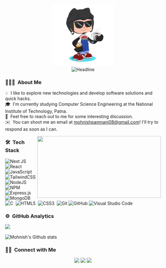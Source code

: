 

<!--
**Mohnish27-dev/Mohnish27-dev** is a ✨ _special_ ✨ repository because its `README.md` (this file) appears on your GitHub profile.

Here are some ideas to get you started:

- 🔭 I’m currently working on ...
- 🌱 I’m currently learning ...
- 👯 I’m looking to collaborate on ...
- 🤔 I’m looking for help with ...
- 💬 Ask me about ...
- 📫 How to reach me: ...
- 😄 Pronouns: ...
- ⚡ Fun fact: ...
-->

<!--<img src="https://capsule-render.vercel.app/api?type=waving&color=gradient&customColorList=10,1,2&height=250&section=header&text=Hey%20Everyone&animation=scaleIn&fontColor=F0EAD6&fontSize=70&fontAlignY=40&stroke=181818&strokeWidth=2" />-->

<div align=center>
        <img src="https://raw.githubusercontent.com/AhmedFathyDev/AhmedFathyDev/main/GitHub.png" alt="GitHub Octocat Drinking a Cup of Coffee" height="200">
    </div>

<div align=center>
        <img src="https://readme-typing-svg.herokuapp.com?color=%236FDA44&size=32&center=true&vCenter=true&width=600&height=50&lines=Hi+there+I'm+Mohnish+%F0%9F%91%8B;Computer+Science+Student;Web+Developer;Problem+Solver" alt="Headline" />
    </div>


### 👨🏻‍💻 &nbsp;About Me

💡 &nbsp;I like to explore new technologies and develop software solutions and quick hacks.\
🎓 &nbsp;I'm currently studying Computer Science Engineering at the National Institute of Technology, Patna.\
💬 &nbsp;Feel free to reach out to me for some interesting discussion.\
✉️ &nbsp;You can shoot me an email at mohnishpamnani08@gmail.com! I'll try to respond as soon as I can.

<img height="200" width="400" align="right" src="https://media1.giphy.com/media/v1.Y2lkPTc5MGI3NjExaTFjN3J3YjdueDdkZm95MHZpMDN1eXZkZ3ZuMHBka2U3dGhmbzV4diZlcD12MV9pbnRlcm5hbF9naWZfYnlfaWQmY3Q9Zw/bGgsc5mWoryfgKBx1u/giphy.gif"/>

  ### 🛠 &nbsp;Tech Stack
![Next JS](https://img.shields.io/badge/Next-black?style=for-the-badge&logo=next.js&logoColor=white)
![React](https://img.shields.io/badge/react-%2320232a.svg?style=for-the-badge&logo=react&logoColor=%2361DAFB)
![JavaScript](https://img.shields.io/badge/javascript-%23323330.svg?style=for-the-badge&logo=javascript&logoColor=%23F7DF1E)&nbsp;
![TailwindCSS](https://img.shields.io/badge/tailwindcss-%2338B2AC.svg?style=for-the-badge&logo=tailwind-css&logoColor=white)
![NodeJS](https://img.shields.io/badge/node.js-6DA55F?style=for-the-badge&logo=node.js&logoColor=white)
![NPM](https://img.shields.io/badge/NPM-%23CB3837.svg?style=for-the-badge&logo=npm&logoColor=white)
![Express.js](https://img.shields.io/badge/express.js-%23404d59.svg?style=for-the-badge&logo=express&logoColor=%2361DAFB)
![MongoDB](https://img.shields.io/badge/MongoDB-%234ea94b.svg?style=for-the-badge&logo=mongodb&logoColor=white)
![C](https://img.shields.io/badge/c-%2300599C.svg?style=for-the-badge&logo=c&logoColor=white)&nbsp;
![HTML5](https://img.shields.io/badge/html5-%23E34F26.svg?style=for-the-badge&logo=html5&logoColor=white)&nbsp;
![CSS3](https://img.shields.io/badge/css3-%231572B6.svg?style=for-the-badge&logo=css3&logoColor=white)&nbsp;
![Git](https://img.shields.io/badge/git-%23F05033.svg?style=for-the-badge&logo=git&logoColor=white)
![GitHub](https://img.shields.io/badge/github-%23121011.svg?style=for-the-badge&logo=github&logoColor=white)
![Visual Studio Code](https://img.shields.io/badge/Visual%20Studio%20Code-0078d7.svg?style=for-the-badge&logo=visual-studio-code&logoColor=white)


### ⚙️ &nbsp;GitHub Analytics

<p align="left">
<a href="https://github.com/Mohnish27-dev>
  <img height="180em" src="https://github-readme-stats-eight-theta.vercel.app/api?username=Mohnish27-dev&show_icons=true&theme=algolia&include_all_commits=true&count_private=true"/>
  <img height="180em" src="https://github-readme-stats-eight-theta.vercel.app/api/top-langs/?username=Mohnish27-dev&layout=compact&langs_count=8&theme=algolia"/>
</a>

![Mohnish's Github stats](https://github-readme-stats.vercel.app/api?username=Mohnish27-dev&show_icons=true&title_color=ffc857&icon_color=8ac926&text_color=daf7dc&bg_color=151515&hide=issues&count_private=true&include_all_commits=true)

</p>

### 🤝🏻 &nbsp;Connect with Me

<p align="center">
<a href="https://www.linkedin.com/in/mohnish-pamnani-595a81284/"><img src="https://img.shields.io/badge/-Mohnish%20Pamnani-0077B5?style=flat&logo=Linkedin&logoColor=white"/></a>
<a href="mailto:mohnishpamnani08@gmail.com"><img src="https://img.shields.io/badge/-mohnishpamnani08@gmail.com-D14836?style=flat&logo=Gmail&logoColor=white"/></a>
<a href="https://x.com/THEMoh2708"><img src="https://img.shields.io/badge/-Mohnish-000000?style=flat&logo=X&logoColor=white"/></a>
</p>





